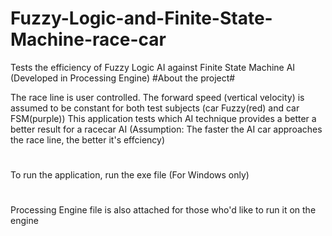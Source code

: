 # Fuzzy-Logic-and-Finite-State-Machine-race-car
Tests the efficiency of Fuzzy Logic AI against Finite State Machine AI (Developed in Processing Engine)
#About the project#

The race line is user controlled. The forward speed (vertical velocity) is assumed to be constant for both test subjects (car Fuzzy(red) and car FSM(purple))
This application tests which AI technique provides a better a better result for a racecar AI (Assumption: The faster the AI car approaches the race line, the better it's effciency)

#
To run the application, run the exe file (For Windows only)

#
Processing Engine file is also attached for those who'd like to run it on the engine
